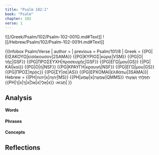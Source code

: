 ```yaml
---
title: "Psalm 102:1"
book: "Psalm"
chapter: 102
verse: 1
---
```

![[/Greek/Psalm/102/Psalm-102-001G.md#Text]]
![[/Hebrew/Psalm/102/Psalm-102-001H.md#Text]]

{{Infobox Psalm/Verse |
  author =  |
  previous = Psalm/101/8 |
  Greek = {{PG|ΕΙΣΑΚΟΥΩ|εἰσάκουσον|2SAMA}} {{PG|ΚΥΡΙΟΣ|κύριε|VSM}} {{PG|Ο|τῆς|GSF}} {{PG|ΠΡΟΣΕΥΧΗ|προσευχῆς|GSF}} {{PG|ΕΓΩ|μου|GS}} {{PG|ΚΑΙ|καὶ}} {{PG|Ο|ἡ|NSF}} {{PG|ΚΡΑΥΓΗ|κραυγή|NSF}} {{PG|ΕΓΩ|μου|GS}} {{PG|ΠΡΟΣ|πρὸς}} {{PG|ΣΥ|σὲ|AS}} {{PG|ΕΡΧΟΜΑΙ|ἐλθάτω|3SAMA}}|
  Hebrew = {{PH|יהוה|x|יְהוָה|MS}} {{PH|שָׁמַע|x|שִׁמְעָה|QMMS}}
תְפִלָּתִי
וְשַׁוְעָתִי
{{PH|ךָ|x|ךָ|x|אֶל|x|אֵלֶי|x}}
תָבוֹא
׃|
}}

## Analysis

#### Words

#### Phrases

#### Concepts

## Reflections
